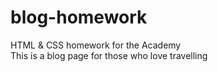 # blog-homework
HTML &amp; CSS homework for the Academy \
This is a blog page for those who love travelling
